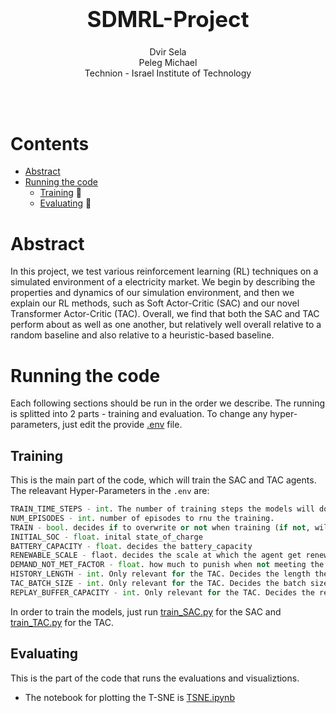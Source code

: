 <h1 align='center' style="text-align:center; font-weight:bold; font-size:2.5em"> SDMRL-Project</h1>

<p align='center' style="text-align:center;font-size:1em;">
    Dvir Sela
    <br/> 
    Peleg Michael
    <br/> 
    Technion - Israel Institute of Technology
</p>

<br>
<br>

# Contents
- [Abstract](#Abstract)
- [Running the code](#Running-the-code)
  - [Training](#Training) 🚂
  - [Evaluating](#Evaluating) 🔬

# Abstract

In this project, we test various reinforcement learning (RL) techniques on a simulated environment of a electricity market. We begin by describing the properties and dynamics of our simulation environment, and then we explain our RL methods, such as Soft Actor-Critic (SAC) and our novel Transformer Actor-Critic (TAC). Overall, we find that both the SAC and TAC perform about as well as one another, but relatively well overall relative to a random baseline and also relative to a heuristic-based baseline.

# Running the code
Each following sections should be run in the order we describe. The running is splitted into 2 parts - training and evaluation. To change any hyper-parameters, just edit the provide [.env](.env) file. 

## Training
This is the main part of the code, which will train the SAC and TAC agents. The releavant Hyper-Parameters in the `.env` are:
```python
TRAIN_TIME_STEPS - int. The number of training steps the models will do each episode.
NUM_EPISODES - int. number of episodes to rnu the training.
TRAIN - bool. decides if to overwrite or not when training (if not, will just load)
INITIAL_SOC - float. inital state_of_charge
BATTERY_CAPACITY - float. decides the battery_capacity
RENEWABLE_SCALE - flaot. decides the scale at which the agent get renewable enerygt. higher is more.
DEMAND_NOT_MET_FACTOR - float. how much to punish when not meeting the demand. Higher factor means lower punishment.
HISTORY_LENGTH - int. Only relevant for the TAC. Decides the length the saved history
TAC_BATCH_SIZE - int. Only relevant for the TAC. Decides the batch size
REPLAY_BUFFER_CAPACITY - int. Only relevant for the TAC. Decides the replay buffer capacity.
```
In order to train the models, just run [train_SAC.py](train_SAC.py) for the SAC and [train_TAC.py](train_TAC.py) for the TAC.
## Evaluating
This is the part of the code that runs the evaluations and visualiztions.
- The notebook for plotting the T-SNE is [TSNE.ipynb](Databricks%20Code/TSNE.ipynb)
